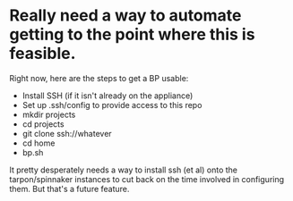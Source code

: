 # Really need a way to automate getting to the point where this is feasible.

Right now, here are the steps to get a BP usable:
* Install SSH (if it isn't already on the appliance)
* Set up .ssh/config to provide access to this repo
* mkdir projects
* cd projects
* git clone ssh://whatever
* cd home
* bp.sh

It pretty desperately needs a way to install ssh (et al) onto the tarpon/spinnaker
instances to cut back on the time involved in configuring them. But that's a future
feature.

